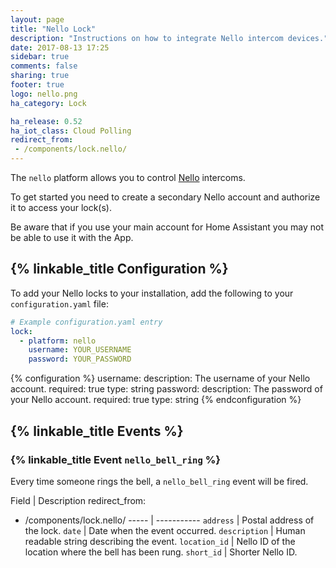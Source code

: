 ```yaml
---
layout: page
title: "Nello Lock"
description: "Instructions on how to integrate Nello intercom devices."
date: 2017-08-13 17:25
sidebar: true
comments: false
sharing: true
footer: true
logo: nello.png
ha_category: Lock

ha_release: 0.52
ha_iot_class: Cloud Polling
redirect_from:
 - /components/lock.nello/
---
```


The `nello` platform allows you to control [Nello](https://www.nello.io) intercoms.

To get started you need to create a secondary Nello account and authorize it to access your lock(s).

<p class="note warning">
Be aware that if you use your main account for Home Assistant you may not be able to use it with the App.
</p>

## {% linkable_title Configuration %}

To add your Nello locks to your installation, add the following to your `configuration.yaml` file:

```yaml
# Example configuration.yaml entry
lock:
  - platform: nello
    username: YOUR_USERNAME
    password: YOUR_PASSWORD
```

{% configuration %}
username:
  description: The username of your Nello account.
  required: true
  type: string
password:
  description: The password of your Nello account.
  required: true
  type: string
{% endconfiguration %}

## {% linkable_title Events %}

### {% linkable_title Event `nello_bell_ring` %}

Every time someone rings the bell, a `nello_bell_ring` event will be fired.

Field | Description
redirect_from:
 - /components/lock.nello/
----- | -----------
`address` | Postal address of the lock.
`date` | Date when the event occurred.
`description` | Human readable string describing the event.
`location_id` | Nello ID of the location where the bell has been rung.
`short_id` | Shorter Nello ID.
